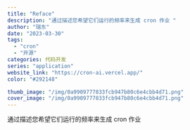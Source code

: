 ```yaml
---
title: "Reface"
description: "通过描述您希望它们运行的频率来生成 cron 作业 "
author: "瑞东"
date: "2023-03-30"
tags:
  - "cron"
  - "开源"
categories: 代码开发
series: "application"
website_link: "https://cron-ai.vercel.app/"
color: "#292148"

thumb_image: "/img/0a9909777833fcb947b80c6e4cbb4d71.png"
cover_image: "/img/0a9909777833fcb947b80c6e4cbb4d71.png"
---
```


通过描述您希望它们运行的频率来生成 cron 作业 